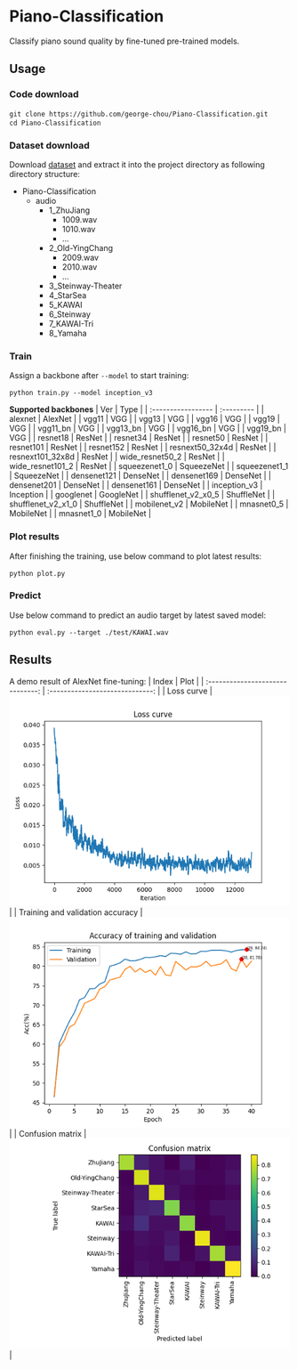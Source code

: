 # Piano-Classification

Classify piano sound quality by fine-tuned pre-trained models.

## Usage

### Code download

```
git clone https://github.com/george-chou/Piano-Classification.git
cd Piano-Classification
```
### Dataset download

Download [dataset](https://github.com/george-chou/Piano-Classification/releases/download/v0.1/audio.zip) and extract it into the project directory as following directory structure:

- Piano-Classification
    - audio
        - 1_ZhuJiang
          - 1009.wav
          - 1010.wav
          - ...     
        - 2_Old-YingChang
          - 2009.wav
          - 2010.wav
          - ...       
        - 3_Steinway-Theater
        - 4_StarSea
        - 5_KAWAI
        - 6_Steinway
        - 7_KAWAI-Tri
        - 8_Yamaha

### Train
Assign a backbone after `--model` to start training:
```
python train.py --model inception_v3
```

__Supported backbones__
| Ver                | Type       |
| :----------------- | :--------- |
| alexnet            | AlexNet    |
| vgg11              | VGG        |
| vgg13              | VGG        |
| vgg16              | VGG        |
| vgg19              | VGG        |
| vgg11_bn           | VGG        |
| vgg13_bn           | VGG        |
| vgg16_bn           | VGG        |
| vgg19_bn           | VGG        |
| resnet18           | ResNet     |
| resnet34           | ResNet     |
| resnet50           | ResNet     |
| resnet101          | ResNet     |
| resnet152          | ResNet     |
| resnext50_32x4d    | ResNet     |
| resnext101_32x8d   | ResNet     |
| wide_resnet50_2    | ResNet     |
| wide_resnet101_2   | ResNet     |
| squeezenet1_0      | SqueezeNet |
| squeezenet1_1      | SqueezeNet |
| densenet121        | DenseNet   |
| densenet169        | DenseNet   |
| densenet201        | DenseNet   |
| densenet161        | DenseNet   |
| inception_v3       | Inception  |
| googlenet          | GoogleNet  |
| shufflenet_v2_x0_5 | ShuffleNet |
| shufflenet_v2_x1_0 | ShuffleNet |
| mobilenet_v2       | MobileNet  |
| mnasnet0_5         | MobileNet  |
| mnasnet1_0         | MobileNet  |

### Plot results
After finishing the training, use below command to plot latest results:
```
python plot.py
```

### Predict
Use below command to predict an audio target by latest saved model:
```
python eval.py --target ./test/KAWAI.wav
```

## Results
A demo result of AlexNet fine-tuning:
|              Index               |              Plot               |
| :------------------------------: | :-----------------------------: |
|            Loss curve            | <img src="./results/loss.png"/> |
| Training and validation accuracy | <img src="./results/acc.png"/>  |
|         Confusion matrix         | <img src="./results/mat.png"/>  |
